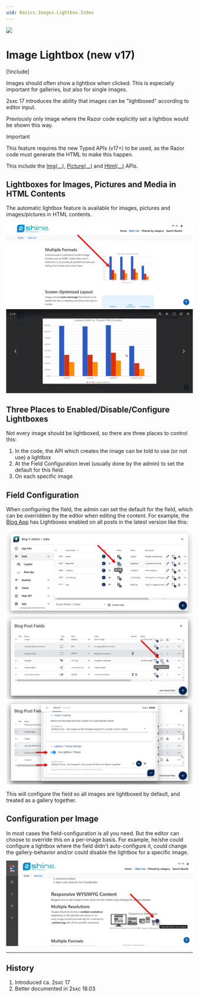 ```yaml
---
uid: Basics.Images.Lightbox.Index
---
```


<img src="~/assets/features/image-resizer.svg" class="feature">

# Image Lightbox (new v17)

[!include[](~/pages/basics/stack/_shared-float-summary.md)]
<style>  .context-box-summary .image-resizer    { visibility: visible; } </style>

Images should often show a lightbox when clicked.
This is especially important for galleries, but also for single images.

2sxc 17 introduces the ability that images can be "lightboxed" according to editor input.

Previously only image where the Razor code explicitly set a lightbox would be shown this way.

> [!IMPORTANT]
> This feature requires the new Typed APIs (v17+) to be used,
> as the Razor code must generate the HTML to make this happen.
>
> This include the [Img(...)](xref:ToSic.Sxc.Data.ITypedItem.Img*),
> [Picture(...)](xref:ToSic.Sxc.Data.ITypedItem.Picture*)
> and [Html(...)](xref:ToSic.Sxc.Data.ITypedItem.Html*) APIs.

## Lightboxes for Images, Pictures and Media in HTML Contents

The automatic lightbox feature is available for images, pictures and images/pictures in HTML contents.

<div class="gallery">
  <img src="./assets/blog-app-showing-images.jpg">
  <img src="./assets/blog-app-lightbox.jpg">
<div>

## Three Places to Enabled/Disable/Configure Lightboxes

Not every image should be lightboxed, so there are three places to control this:

1. In the code, the API which creates the image can be told to use (or not use) a lightbox <!-- note: 2dm, not really sure if there is a clear way to do this! -->
1. At the Field Configuration level (usually done by the admin) to set the default for this field.
1. On each specific image

## Field Configuration

When configuring the field, the admin can set the default for the field, which can be overridden by the editor when editing the content.
For example, the [Blog App](xref:App.Blog) has Lightboxes enabled on all posts in the latest version like this:

<div class="gallery">
  <img src="./assets/blog-app-go-to-fields.jpg">
  <img src="./assets/blog-app-content-defaults.jpg">
  <img src="./assets/blog-app-auto-gallery.jpg">
<div>

This will configure the field so all images are lightboxed by default, and treated as a gallery together.

## Configuration per Image

In most cases the field-configuration is all you need.
But the editor can choose to override this on a per-image basis.
For example, he/she could configure a lightbox where the field didn't auto-configure it,
could change the gallery-behavior and/or could disable the lightbox for a specific image.

<div class="gallery">
  <img src="./assets/blog-app-configure-single-image.jpg">
<div>


---

## History

1. Introduced ca. 2sxc 17
1. Better documented in 2sxc 18.03
